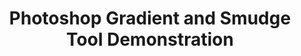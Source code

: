 ---
ee_id: '176'
site: '1'
type: '2'
url: 2007-015-photoshop-gradient-and-smudge-tool-demonstration
title: 'Photoshop Gradient and Smudge Tool Demonstration '
year: '2007'
display_year: '2007'
medium: Inkjet on laminate.
dims: 43 x 43 inches
pitch:
ps:
live_url:
related:
youtube:
related_code:
imgs: photoshop-smudge-2007-015-digital-database-ih.jpg
subheading:
download:
add_credit:
add_credits:
commission:
layout: things-i-made
---